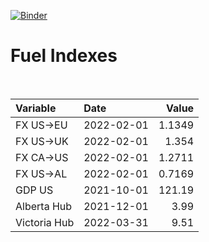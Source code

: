 [![Binder](https://mybinder.org/badge_logo.svg)](https://mybinder.org/v2/gh/AyrtonB/Global-Gas-Prices/master)

# Fuel Indexes

<br>

| Variable     | Date       |    Value |
|:-------------|:-----------|---------:|
| FX US->EU    | 2022-02-01 |   1.1349 |
| FX US->UK    | 2022-02-01 |   1.354  |
| FX CA->US    | 2022-02-01 |   1.2711 |
| FX US->AL    | 2022-02-01 |   0.7169 |
| GDP US       | 2021-10-01 | 121.19   |
| Alberta Hub  | 2021-12-01 |   3.99   |
| Victoria Hub | 2022-03-31 |   9.51   |